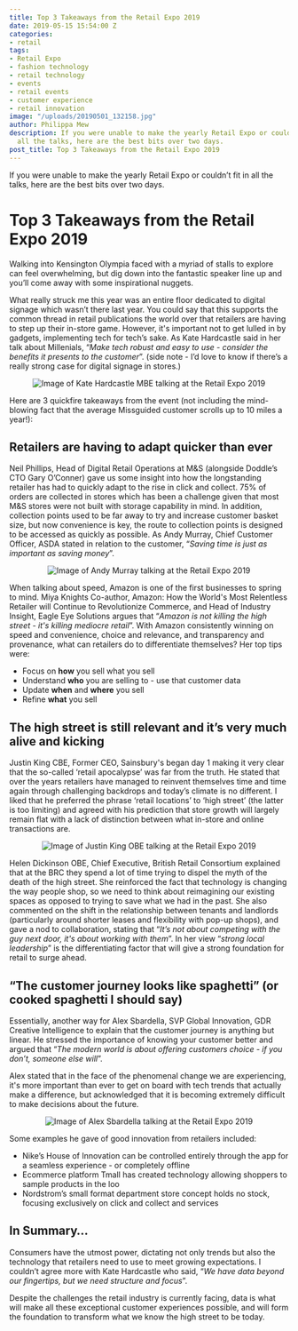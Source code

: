 ```yaml
---
title: Top 3 Takeaways from the Retail Expo 2019
date: 2019-05-15 15:54:00 Z
categories:
- retail
tags:
- Retail Expo
- fashion technology
- retail technology
- events
- retail events
- customer experience
- retail innovation
image: "/uploads/20190501_132158.jpg"
author: Philippa Mew
description: If you were unable to make the yearly Retail Expo or couldn’t fit in
  all the talks, here are the best bits over two days.
post_title: Top 3 Takeaways from the Retail Expo 2019
---
```


If you were unable to make the yearly Retail Expo or couldn’t fit in all the talks, here are the best bits over two days.

# Top 3 Takeaways from the Retail Expo 2019

Walking into Kensington Olympia faced with a myriad of stalls to explore can feel overwhelming, but dig down into the fantastic speaker line up and you’ll come away with some inspirational nuggets. 

What really struck me this year was an entire floor dedicated to digital signage which wasn’t there last year. You could say that this supports the common thread in retail publications the world over that retailers are having to step up their in-store game. However, it's important not to get lulled in by gadgets, implementing tech for tech’s sake. As Kate Hardcastle said in her talk about Millenials, “*Make tech robust and easy to use - consider the benefits it presents to the customer*”. (side note - I’d love to know if there’s a really strong case for digital signage in stores.)

<p style="text-align:center"><img style="margin-left: 0px" alt="Image of Kate Hardcastle MBE talking at the Retail Expo 2019" src="/uploads/20190501_133719.jpg"/></p>

Here are 3 quickfire takeaways from the event (not including the mind-blowing fact that the average Missguided customer scrolls up to 10 miles a year!):

## Retailers are having to adapt quicker than ever

Neil Phillips, Head of Digital Retail Operations at M&S (alongside Doddle’s CTO Gary O’Conner) gave us some insight into how the longstanding retailer has had to quickly adapt to the rise in click and collect. 75% of orders are collected in stores which has been a challenge given that most M&S stores were not built with storage capability in mind. In addition, collection points used to be far away to try and increase customer basket size, but now convenience is key, the route to collection points is designed to be accessed as quickly as possible. As Andy Murray, Chief Customer Officer, ASDA stated in relation to the customer, “*Saving time is just as important as saving money*”.

<p style="text-align:center"><img style="margin-left: 0px" alt="Image of Andy Murray talking at the Retail Expo 2019" src="/uploads/20190501_145740.jpg"/></p>

When talking about speed, Amazon is one of the first businesses to spring to mind. Miya Knights Co-author, Amazon: How the World's Most Relentless Retailer will Continue to Revolutionize Commerce, and Head of Industry Insight, Eagle Eye Solutions argues that “*Amazon is not killing the high street - it's killing mediocre retail*”. With Amazon consistently winning on speed and convenience, choice and relevance, and transparency and provenance, what can retailers do to differentiate themselves? Her top tips were:

* Focus on **how** you sell what you sell
* Understand **who** you are selling to - use that customer data
* Update **when** and **where** you sell
* Refine **what** you sell

## The high street is still relevant and it’s very much alive and kicking

Justin King CBE, Former CEO, Sainsbury's began day 1 making it very clear that the so-called ‘retail apocalypse’ was far from the truth. He stated that over the years retailers have managed to reinvent themselves time and time again through challenging backdrops and today’s climate is no different. I liked that he preferred the phrase ‘retail locations’ to ‘high street’ (the latter is too limiting) and agreed with his prediction that store growth will largely remain flat with a lack of distinction between what in-store and online transactions are.

<p style="text-align:center"><img style="margin-left: 0px" alt="Image of Justin King OBE talking at the Retail Expo 2019" src="/uploads/20190501_102146.jpg"/></p>

Helen Dickinson OBE, Chief Executive, British Retail Consortium explained that at the BRC they spend a lot of time trying to dispel the myth of the death of the high street. She reinforced the fact that technology is changing the way people shop, so we need to think about reimagining our existing spaces as opposed to trying to save what we had in the past. She also commented on the shift in the relationship between tenants and landlords (particularly around shorter leases and flexibility with pop-up shops), and gave a nod to collaboration, stating that “*It’s not about competing with the guy next door, it's about working with them*”. In her view “*strong local leadership*” is the differentiating factor that will give a strong foundation for retail to surge ahead.

## “The customer journey looks like spaghetti” (or cooked spaghetti I should say)

Essentially, another way for Alex Sbardella, SVP Global Innovation, GDR Creative Intelligence to explain that the customer journey is anything but linear. He stressed the importance of knowing your customer better and argued that “*The modern world is about offering customers choice - if you don’t, someone else will*”.

Alex stated that in the face of the phenomenal change we are experiencing, it's more important than ever to get on board with tech trends that actually make a difference, but acknowledged that it is becoming extremely difficult to make decisions about the future. 

<p style="text-align:center"><img style="margin-left: 0px" alt="Image of Alex Sbardella talking at the Retail Expo 2019" src="/uploads/IMG_0731.jpg"/></p>

Some examples he gave of good innovation from retailers included:

* Nike’s House of Innovation can be controlled entirely through the app for a seamless experience - or completely offline
* Ecommerce platform Tmall has created technology allowing shoppers to sample products in the loo
* Nordstrom’s small format department store concept holds no stock, focusing exclusively on click and collect and services

## In Summary…

Consumers have the utmost power, dictating not only trends but also the technology that retailers need to use to meet growing expectations. I couldn’t agree more with Kate Hardcastle who said, “*We have data beyond our fingertips, but we need structure and focus*”. 

Despite the challenges the retail industry is currently facing, data is what will make all these exceptional customer experiences possible, and will form the foundation to transform what we know the high street to be today.
